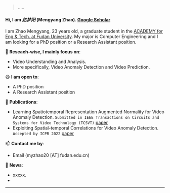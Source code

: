 > .....


#### Hi, I am *赵梦阳* (Mengyang Zhao).   [Google Scholar](https://scholar.google.cz/citations?hl=zh-CN&user=SdWMyyEAAAAJ/)
I am Zhao Mengyang, 23 years old, a graduate student in the [ACADEMY for Eng.& Tech. at Fudan University](http://faet.fudan.edu.cn/). My major is Computer Engineering and I am looking for a PhD position or a Research Assistant position. 

🔭 **Reseach-wise, I mainly focus on**:

- Video Understanding and Analysis.
- More specifically, Video Anomaly Detection and Video Prediction.

😄 **I am open to**:

- A PhD position
- A Research Assistant position


🌱 **Publications**:
- Learning Spatiotemporal Representation Augmented Normality for Video Anomaly Detection.  `Submitted in IEEE Transactions on Circuits and Systems for Video Technology (TCSVT)` [paper](https://arxiv.org/abs/)
- Exploiting Spatial-temporal Correlations for Video Anomaly Detection. `Accepted by ICPR 2022` [paper](https://arxiv.org/abs)

📫 **Contact me by**:
- Email (myzhao20 [AT] fudan.edu.cn)


💬 **News**:
- xxxxx.
- 

----

